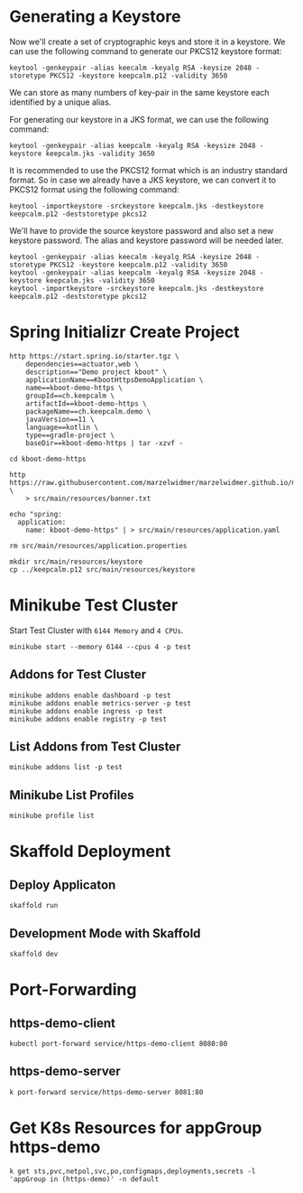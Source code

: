 # Generating a Keystore
Now we'll create a set of cryptographic keys and store it in a keystore.
We can use the following command to generate our PKCS12 keystore format:

`keytool -genkeypair -alias keecalm -keyalg RSA -keysize 2048 -storetype PKCS12 -keystore keepcalm.p12 -validity 3650`

We can store as many numbers of key-pair in the same keystore each identified by a unique alias.

For generating our keystore in a JKS format, we can use the following command:

`keytool -genkeypair -alias keepcalm -keyalg RSA -keysize 2048 -keystore keepcalm.jks -validity 3650`

It is recommended to use the PKCS12 format which is an industry standard format. 
So in case we already have a JKS keystore, we can convert it to PKCS12 format using the following command:

`keytool -importkeystore -srckeystore keepcalm.jks -destkeystore keepcalm.p12 -deststoretype pkcs12`

We'll have to provide the source keystore password and also set a new keystore password. The alias and keystore password will be needed later.

```
keytool -genkeypair -alias keecalm -keyalg RSA -keysize 2048 -storetype PKCS12 -keystore keepcalm.p12 -validity 3650
keytool -genkeypair -alias keepcalm -keyalg RSA -keysize 2048 -keystore keepcalm.jks -validity 3650
keytool -importkeystore -srckeystore keepcalm.jks -destkeystore keepcalm.p12 -deststoretype pkcs12
```


# Spring Initializr Create Project

```
http https://start.spring.io/starter.tgz \
    dependencies==actuator,web \
    description=="Demo project kboot" \
    applicationName==KbootHttpsDemoApplication \
    name==kboot-demo-https \
    groupId==ch.keepcalm \
    artifactId==kboot-demo-https \
    packageName==ch.keepcalm.demo \
    javaVersion==11 \
    language==kotlin \
    type==gradle-project \
    baseDir==kboot-demo-https | tar -xzvf -
```

```
cd kboot-demo-https
```

```
http https://raw.githubusercontent.com/marzelwidmer/marzelwidmer.github.io/master/img/banner.txt \
    > src/main/resources/banner.txt
```

```
echo "spring:
  application:
    name: kboot-demo-https" | > src/main/resources/application.yaml
```

```
rm src/main/resources/application.properties
```


```
mkdir src/main/resources/keystore
cp ../keepcalm.p12 src/main/resources/keystore
```

# Minikube Test Cluster
Start Test Cluster with `6144 Memory` and `4 CPUs`.

```
minikube start --memory 6144 --cpus 4 -p test
```

## Addons for Test Cluster
```
minikube addons enable dashboard -p test
minikube addons enable metrics-server -p test
minikube addons enable ingress -p test
minikube addons enable registry -p test
```
## List Addons from Test Cluster
```
minikube addons list -p test
```

## Minikube List Profiles
```
minikube profile list
```


# Skaffold Deployment

## Deploy Applicaton 
```
skaffold run 
```

## Development Mode with Skaffold
```
skaffold dev
```

# Port-Forwarding 
## https-demo-client
```
kubectl port-forward service/https-demo-client 8080:80
```


## https-demo-server
```
k port-forward service/https-demo-server 8081:80
```

# Get K8s Resources for appGroup https-demo
```
k get sts,pvc,netpol,svc,po,configmaps,deployments,secrets -l 'appGroup in (https-demo)' -n default
```

